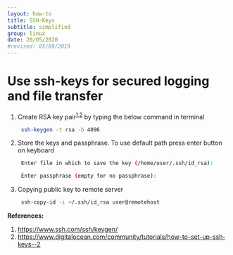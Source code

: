 ```yaml
---
layout: how-to
title: SSH-Keys
subtitle: simplified
group: linux
date: 20/05/2020
#revised: 05/09/2019
---
```

# Use ssh-keys for secured logging and file transfer

1. Create RSA key pair<sup>[1](#1),[2](#2)</sup> by typing the below command in terminal
   ```sh
    ssh-keygen -t rsa -b 4096
   ```
   &#13;
2. Store the keys and passphrase. To use default path press enter button on keyboard  
   ```sh
    Enter file in which to save the key (/home/user/.ssh/id_rsa):
   ```
   ```sh
    Enter passphrase (empty for no passphrase):
   ```
   &#13;
3. Copying public key to remote server
   ```sh
    ssh-copy-id -i ~/.ssh/id_rsa user@remotehost    
   ```
   &#13;

**References:**

1. https://www.ssh.com/ssh/keygen/
2. https://www.digitalocean.com/community/tutorials/how-to-set-up-ssh-keys--2

